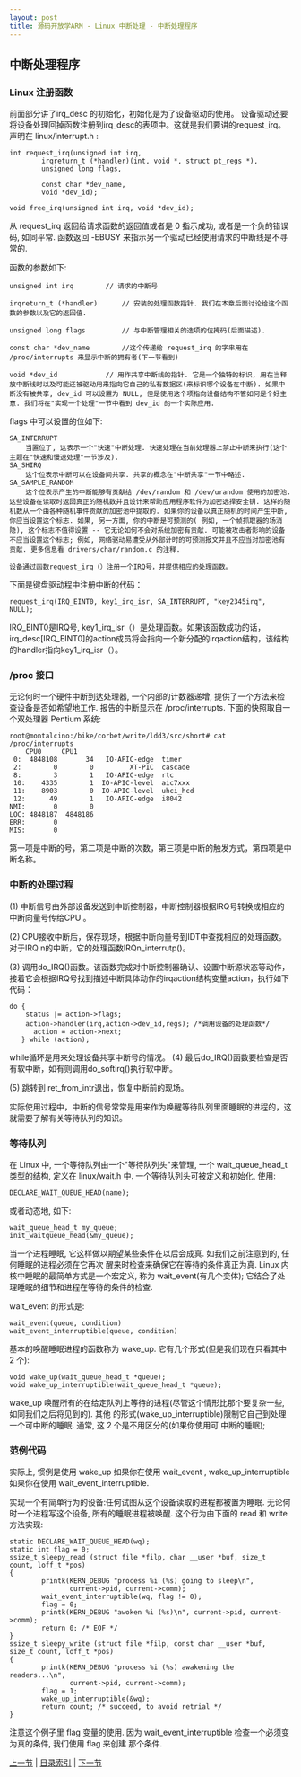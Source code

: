 ```yaml
---
layout: post
title: 源码开放学ARM - Linux 中断处理 - 中断处理程序
---
```


## 中断处理程序

### Linux 注册函数

前面部分讲了irq_desc 的初始化，初始化是为了设备驱动的使用。
设备驱动还要将设备处理回掉函数注册到irq_desc的表项中。这就是我们要讲的request_irq。
 声明在 linux/interrupt.h :
 
	int request_irq(unsigned int irq,
			irqreturn_t (*handler)(int, void *, struct pt_regs *),
			unsigned long flags,

			const char *dev_name,
			void *dev_id);

	void free_irq(unsigned int irq, void *dev_id);

从 request_irq 返回给请求函数的返回值或者是 0 指示成功, 或者是一个负的错误码, 如同平常. 
函数返回 -EBUSY 来指示另一个驱动已经使用请求的中断线是不寻常的. 

函数的参数如下:

	unsigned int irq 		// 请求的中断号

	irqreturn_t (*handler) 		// 安装的处理函数指针. 我们在本章后面讨论给这个函数的参数以及它的返回值.
	
	unsigned long flags 		// 与中断管理相关的选项的位掩码(后面描述).

	const char *dev_name 		//这个传递给 request_irq 的字串用在 /proc/interrupts 来显示中断的拥有者(下一节看到)

	void *dev_id 			// 用作共享中断线的指针. 它是一个独特的标识, 用在当释放中断线时以及可能还被驱动用来指向它自己的私有数据区(来标识哪个设备在中断). 如果中断没有被共享, dev_id 可以设置为 NULL, 但是使用这个项指向设备结构不管如何是个好主意. 我们将在"实现一个处理"一节中看到 dev_id 的一个实际应用.

flags 中可以设置的位如下:

	SA_INTERRUPT 
		当置位了, 这表示一个"快速"中断处理. 快速处理在当前处理器上禁止中断来执行(这个主题在"快速和慢速处理"一节涉及).
	SA_SHIRQ 
		这个位表示中断可以在设备间共享. 共享的概念在"中断共享"一节中略述.
	SA_SAMPLE_RANDOM 
		这个位表示产生的中断能够有贡献给 /dev/random 和 /dev/urandom 使用的加密池. 这些设备在读取时返回真正的随机数并且设计来帮助应用程序软件为加密选择安全钥. 这样的随机数从一个由各种随机事件贡献的加密池中提取的. 如果你的设备以真正随机的时间产生中断, 你应当设置这个标志. 如果, 另一方面, 你的中断是可预测的( 例如, 一个帧抓取器的场消隐), 这个标志不值得设置 -- 它无论如何不会对系统加密有贡献. 可能被攻击者影响的设备不应当设置这个标志; 例如, 网络驱动易遭受从外部计时的可预测报文并且不应当对加密池有贡献. 更多信息看 drivers/char/random.c 的注释. 

	设备通过函数request_irq（）注册一个IRQ号，并提供相应的处理函数。
 
 下面是键盘驱动程中注册中断的代码：

	request_irq(IRQ_EINT0, key1_irq_isr, SA_INTERRUPT, "key2345irq", NULL);
 
IRQ_EINT0是IRQ号, key1_irq_isr（）是处理函数。如果该函数成功的话，irq_desc[IRQ_EINT0]的action成员将会指向一个新分配的irqaction结构，该结构的handler指向key1_irq_isr（）。 

### /proc 接口

无论何时一个硬件中断到达处理器, 一个内部的计数器递增, 提供了一个方法来检查设备是否如希望地工作. 报告的中断显示在 /proc/interrupts. 下面的快照取自一个双处理器 Pentium 系统:

	root@montalcino:/bike/corbet/write/ldd3/src/short# cat /proc/interrupts
		CPU0     CPU1 
	 0:  4848108       34   IO-APIC-edge  timer 
	 2:        0        0         XT-PIC  cascade 
	 8:        3        1   IO-APIC-edge  rtc 
	 10:    4335        1  IO-APIC-level  aic7xxx 
	 11:    8903        0  IO-APIC-level  uhci_hcd 
	 12:      49        1   IO-APIC-edge  i8042  
	NMI:       0        0  
	LOC: 4848187  4848186  
	ERR:       0  
	MIS:       0  

第一项是中断的号，第二项是中断的次数，第三项是中断的触发方式，第四项是中断名称。

### 中断的处理过程

(1) 中断信号由外部设备发送到中断控制器，中断控制器根据IRQ号转换成相应的中断向量号传给CPU 。

(2) CPU接收中断后，保存现场，根据中断向量号到IDT中查找相应的处理函数。对于IRQ n的中断，它的处理函数IRQn_interrutp()。

(3) 调用do_IRQ()函数。该函数完成对中断控制器确认、设置中断源状态等动作，接着它会根据IRQ号找到描述中断具体动作的irqaction结构变量action，执行如下代码：

	do {
	    status |= action->flags;
	    action->handler(irq,action->dev_id,regs); /*调用设备的处理函数*/
	      action = action->next;
	   } while (action);
	   
   while循环是用来处理设备共享中断号的情况。
(4) 最后do_IRQ()函数要检查是否有软中断，如有则调用do_softirq()执行软中断。

(5) 跳转到 ret_from_intr退出，恢复中断前的现场。 

实际使用过程中，中断的信号常常是用来作为唤醒等待队列里面睡眠的进程的，这就需要了解有关等待队列的知识。

### 等待队列
在 Linux 中, 一个等待队列由一个"等待队列头"来管理, 一个 wait_queue_head_t 类型的结构, 定义在 linux/wait.h 中. 
一个等待队列头可被定义和初始化, 使用:

	DECLARE_WAIT_QUEUE_HEAD(name); 
	
或者动态地, 如下:

	wait_queue_head_t my_queue;
	init_waitqueue_head(&my_queue);
	
当一个进程睡眠, 它这样做以期望某些条件在以后会成真. 如我们之前注意到的, 任何睡眠的进程必须在它再次
醒来时检查来确保它在等待的条件真正为真. 
Linux 内核中睡眠的最简单方式是一个宏定义, 称为 wait_event(有几个变体); 
它结合了处理睡眠的细节和进程在等待的条件的检查. 

wait_event 的形式是:

	wait_event(queue, condition)
	wait_event_interruptible(queue, condition)	

基本的唤醒睡眠进程的函数称为 wake_up. 它有几个形式(但是我们现在只看其中 2 个):

	void wake_up(wait_queue_head_t *queue);
	void wake_up_interruptible(wait_queue_head_t *queue);

wake_up 唤醒所有的在给定队列上等待的进程(尽管这个情形比那个要复杂一些, 如同我们之后将见到的). 其他
的形式(wake_up_interruptible)限制它自己到处理一个可中断的睡眠. 通常, 这 2 个是不用区分的(如果你使用可
中断的睡眠); 

### 范例代码 

实际上, 惯例是使用 wake_up 如果你在使用 wait_event , wake_up_interruptible 如果你在使用 wait_event_interruptible.

实现一个有简单行为的设备:任何试图从这个设备读取的进程都被置为睡眠. 无论何时一个进程写这个设备, 
所有的睡眠进程被唤醒. 这个行为由下面的 read 和 write 方法实现:

	static DECLARE_WAIT_QUEUE_HEAD(wq);
	static int flag = 0;
	ssize_t sleepy_read (struct file *filp, char __user *buf, size_t count, loff_t *pos)
	{
	        printk(KERN_DEBUG "process %i (%s) going to sleep\n",
	               current->pid, current->comm);
	        wait_event_interruptible(wq, flag != 0);
	        flag = 0;
	        printk(KERN_DEBUG "awoken %i (%s)\n", current->pid, current->comm);
	        return 0; /* EOF */
	}
	ssize_t sleepy_write (struct file *filp, const char __user *buf, size_t count, loff_t *pos)
	{
	        printk(KERN_DEBUG "process %i (%s) awakening the readers...\n",
	               current->pid, current->comm);
	        flag = 1;
	        wake_up_interruptible(&wq);
	        return count; /* succeed, to avoid retrial */
	}
	
注意这个例子里 flag 变量的使用. 因为 wait_event_interruptible 检查一个必须变为真的条件, 我们使用 flag 来创建
那个条件.


[上一节](chp104-2.html)  |  [目录索引](../index.html)  |  [下一节](chp104-4.html)
